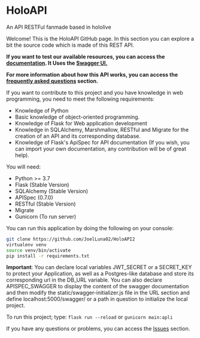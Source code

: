 # HoloAPI
An API RESTFul fanmade based in hololive

Welcome! This is the HoloAPI GitHub page. In this section you can explore a bit the source code which is made of this REST API.

**If you want to test our available resources, you can access the [documentation](https://holoapi.onrender.com/docs). It Uses the [Swagger UI.](https://swagger.io/)**

**For more information about how this API works, you can access the [frequently asked questions](https://holoapi.onrender.com/faqs) section.**

If you want to contribute to this project and you have knowledge in web programming, you need to meet the following requirements:

- Knowledge of Python
- Basic knowledge of object-oriented programming.
- Knowledge of Flask for Web application development
- Knowledge in SQLAlchemy, Marshmallow, RESTful and Migrate for the creation of an API and its corresponding database.
- Knowledge of Flask's ApiSpec for API documentation (If you wish, you can import your own documentation, any contribution will be of great help).

You will need:
- Python >= 3.7
- Flask (Stable Version)
- SQLAlchemy (Stable Version)
- APISpec (0.7.0)
- RESTful (Stable Version)
- Migrate
- Gunicorn (To run server)

You can run this application by doing the following on your console:
```bash
git clone https://github.com/JoelLuna02/HoloAPI2
virtualenv venv
source venv/bin/activate
pip install -r requirements.txt
```

**Important**: You can declare local variables JWT_SECRET or a SECRET_KEY to protect your Application, as well as a Postgres-like database and store its corresponding url in the DB_URL variable. You can also declare APISPEC_SWAGGER to display the content of the swagger documentation and then modify the static/swagger-initializer.js file in the URL section and define localhost:5000/swagger/ or a path in question to initialize the local project.

To run this project; type: `flask run --reload` or `gunicorn main:apli`

If you have any questions or problems, you can access the [Issues](https://github.com/JoelLuna02/HoloAPI2/issues) section.
